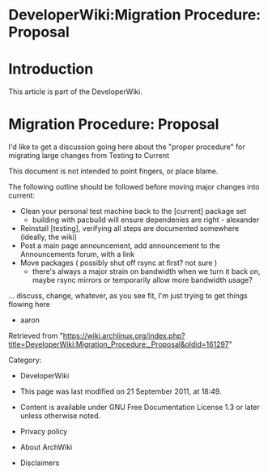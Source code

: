 DeveloperWiki:Migration Procedure: Proposal
===========================================

Introduction
============

This article is part of the DeveloperWiki.

Migration Procedure: Proposal
=============================

I'd like to get a discussion going here about the "proper procedure" for
migrating large changes from Testing to Current

This document is not intended to point fingers, or place blame.

The following outline should be followed before moving major changes
into current:

-   Clean your personal test machine back to the [current] package set
    -   building with pacbuild will ensure dependenies are right -
        alexander
-   Reinstall [testing], verifying all steps are documented somewhere
    (ideally, the wiki)
-   Post a main page announcement, add announcement to the Announcements
    forum, with a link
-   Move packages ( possibly shut off rsync at first? not sure )
    -   there's always a major strain on bandwidth when we turn it back
        on, maybe rsync mirrors or temporarily allow more bandwidth
        usage?

... discuss, change, whatever, as you see fit, I'm just trying to get
things flowing here

- aaron

Retrieved from
"https://wiki.archlinux.org/index.php?title=DeveloperWiki:Migration_Procedure:_Proposal&oldid=161297"

Category:

-   DeveloperWiki

-   This page was last modified on 21 September 2011, at 18:49.
-   Content is available under GNU Free Documentation License 1.3 or
    later unless otherwise noted.
-   Privacy policy
-   About ArchWiki
-   Disclaimers
